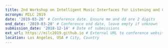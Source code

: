 ```yaml
---
title: 2nd Workshop on Intelligent Music Interfaces for Listening and Creation
acronym: MILC 2019
date: '2019-03-20' # Conference date. Ensure mm and dd are 2 digits
end_date: '2019-03-20' # Conference end date, leave empty if unknown
submission_date: '2018-12-14' # Date of submissions
ext_url: https://milc2019.github.io # External URL to conference website
location: Los Angeles, USA # City, Country
---
```

